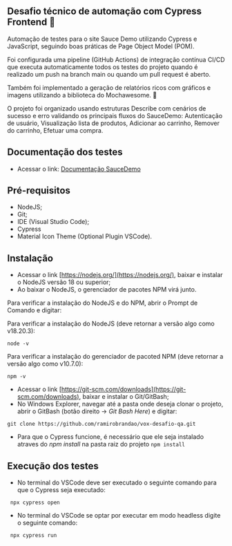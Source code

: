 ## Desafio técnico de automação com Cypress Frontend 💙

Automação de testes para o site Sauce Demo utilizando Cypress e JavaScript, seguindo boas práticas de Page Object Model (POM).

Foi configurada uma pipeline (GitHub Actions) de integração contínua CI/CD que executa automaticamente todos os testes do projeto quando é realizado um push na branch main ou quando um pull request é aberto.

Também foi implementado a geração de relatórios ricos com gráficos e imagens utilizando a biblioteca do Mochawesome. 🚀

O projeto foi organizado usando estruturas Describe com cenários de sucesso e erro validando os principais fluxos do SauceDemo: Autenticação de usuário, Visualização lista de produtos, Adicionar ao carrinho, Remover do carrinho, Efetuar uma compra.

## Documentação dos testes 

- Acessar o link: [Documentação SauceDemo](https://github.com/ramirobrandao/vox-desafio-qa/blob/main/cypress/documents/Documenta%C3%A7%C3%A3o%20SwagLabs.pdf)  

## Pré-requisitos

- NodeJS;
- Git;
- IDE (Visual Studio Code);
- Cypress 
- Material Icon Theme (Optional Plugin VSCode).

## Instalação
- Acessar o link [https://nodejs.org/](https://nodejs.org/), baixar e instalar o NodeJS versão 18 ou superior;
- Ao baixar o NodeJS, o gerenciador de pacotes NPM virá junto. 

Para verificar a instalação do NodeJS e do NPM, abrir o Prompt de Comando e digitar:

Para verificar a instalação do NodeJS (deve retornar a versão algo como v18.20.3):

``node -v `` 

Para verificar a instalação do gerenciador de pacoted NPM (deve retornar a versão algo como v10.7.0):

``npm -v ``
- Acessar o link [https://git-scm.com/downloads](https://git-scm.com/downloads), baixar e instalar o Git/GitBash;
 - No Windows Explorer, navegar até a pasta onde deseja clonar o projeto, abrir o GitBash (botão direito -> *Git Bash Here*) e digitar:

``git clone https://github.com/ramirobrandao/vox-desafio-qa.git ``
 - Para que o Cypress funcione, é necessário que ele seja instalado atraves do *npm install* na pasta raiz do projeto
``npm install``

## Execução dos testes

- No terminal do VSCode deve ser executado o seguinte comando para que o Cypress seja executado:

`` npx cypress open``

- No terminal do VSCode se optar por executar em modo headless digite o seguinte comando: 

`` npx cypress run``




